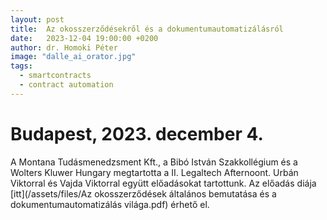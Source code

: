 ```yaml
---
layout: post
title:  Az okosszerződésekről és a dokumentumautomatizálásról
date:   2023-12-04 19:00:00 +0200
author: dr. Homoki Péter
image: "dalle_ai_orator.jpg"
tags:
  - smartcontracts
  - contract automation
---
```



# Budapest, 2023. december 4.

A Montana Tudásmenedzsment Kft., a Bibó István Szakkollégium és a Wolters Kluwer Hungary megtartotta a II. Legaltech Afternoont. Urbán Viktorral és Vajda Viktorral együtt előadásokat tartottunk. 
Az előadás diája [itt](/assets/files/Az okosszerződések általános bemutatása és a dokumentumautomatizálás világa.pdf) érhető el.
